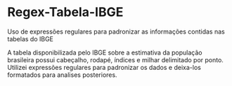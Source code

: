 # Regex-Tabela-IBGE
Uso de expressões regulares para padronizar as informações contidas nas tabelas do IBGE

A tabela disponibilizada pelo IBGE sobre a estimativa da população brasileira possui cabeçalho, rodapé, índices e milhar delimitado por ponto. 
Utilizei expressões regulares para padronizar os dados e deixa-los formatados para analises posteriores.
